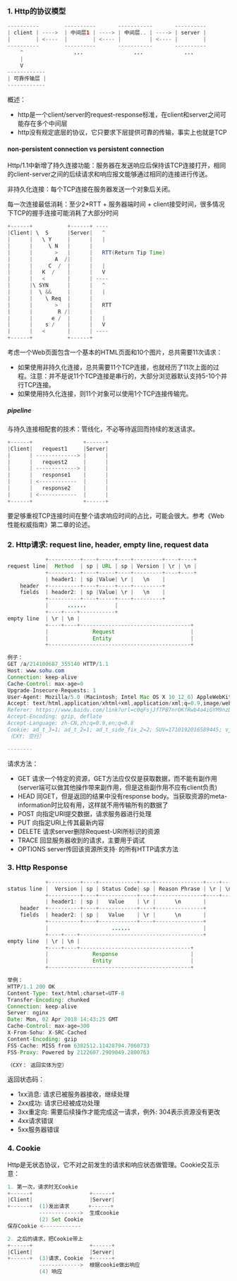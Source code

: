 ### 1. Http的协议模型
```java
----------        ----------       -----------       ----------
| client | ---->  | 中间层1 | ----> | 中间层.. | ----> | server |
|        | <----  |        | <---- |         | <---- |        |
----------        ----------       -----------       ----------
    ^                ...                ...             ...                               
    |                  
    V                  
------------
| 可靠传输层 |
------------
```

概述：

* http是一个client/server的request-response标准，在client和server之间可能存在多个中间层
* http没有规定底层的协议，它只要求下层提供可靠的传输，事实上也就是TCP

#### non-persistent connection vs persistent connection
Http/1.1中新增了持久连接功能：服务器在发送响应后保持该TCP连接打开，相同的client-server之间的后续请求和响应报文能够通过相同的连接进行传送。

非持久化连接：每个TCP连接在服务器发送一个对象后关闭。

每一次连接最低消耗：至少2*RTT + 服务器端时间 +  client接受时间，很多情况下TCP的握手连接可能消耗了大部分时间
```java
+------+           +------+ ----
|Client| \  S      |Server|   ^
|      |   \ Y     |      |   |
|      |     \ N   |      |
|      |       >   |      |   RTT(Return Tip Time)
|      |       A  /|      |
|      |     C  /  |      |   |
|      |   K  /    |      |   V
|      |   <       |      | ----   
|      |\ SYN      |      |   ^
|      |  \ &&     |      |   |
|      |    \ Req  |      |   
|      |       >   |      |   RTT
|      |        R /|      |      
|      |      e /  |      |   |
|      |    s /    |      |   V
|      |   <       |      | ----
+------+           +------+

```
考虑一个Web页面包含一个基本的HTML页面和10个图片，总共需要11次请求：

* 如果使用非持久化连接，总共需要11个TCP连接，也就经历了11次上面的过程。注意：并不是说11个TCP连接是串行的，大部分浏览器默认支持5-10个并行TCP连接。
* 如果使用持久化连接，则11个对象可以使用1个TCP连接传输完。 

##### pipeline
与持久连接相配套的技术：管线化，不必等待返回而持续的发送请求。
```java
+------+                +------+
|Client|   request1     |Server|
|      | -------------> |      |
|      |   request2     |      |
|      | -------------> |      |
|      |   response1    |      |
|      | <------------  |      |
|      |   response2    |      |
|      | <------------  |      |
+------+                +------+
```

要足够重视TCP连接时间在整个请求响应时间的占比，可能会很大。参考《Web性能权威指南》第二章的论述。

### 2. Http请求: request line, header, empty line, request data
```java
            +----------+----+-----+----+---------+----+----+
request line|  Method  | sp | URL | sp | Version | \r | \n |
            +----------+----+-----+----+---------+----+----+
            | header1: | sp |Value| \r |   \n    |
    header  +----------+----+-----+----+---------+ 
    fields  | header2: | sp |Value| \r |   \n    | 
            +----------+----+-----+----+---------+
            |      ......         |
            +----+----+-----------+
empty line  | \r | \n |
            +----+----+-----------------------------------+
            |              Request                        |
            |              Entity                         |
            +---------------------------------------------+ 

例子：
GET /a/214100687_355140 HTTP/1.1
Host: www.sohu.com
Connection: keep-alive
Cache-Control: max-age=0
Upgrade-Insecure-Requests: 1
User-Agent: Mozilla/5.0 (Macintosh; Intel Mac OS X 10_12_6) AppleWebKit/537.36 (KHTML, like Gecko) Chrome/65.0.3325.181 Safari/537.36
Accept: text/html,application/xhtml+xml,application/xml;q=0.9,image/webp,image/apng,*/*;q=0.8
Referer: https://www.baidu.com/link?url=c0qFsjJfTPB7nrOKfRwb4a4iGYM9nzDJ6cUcnFElAL1fIOrw1DsoROMCQR_Tea8N&wd=&eqid=c33660cf0001ec9f000000035ac2416d
Accept-Encoding: gzip, deflate
Accept-Language: zh-CN,zh;q=0.9,en;q=0.8
Cookie: ad_t_3=1; ad_t_2=1; ad_t_side_fix_2=2; SUV=1710192016589445; vjuids=72a0d030f.15f907058a2.0.6538866c732f5; qch12=w:1; __utma=32066017.1335741029.1509956994.1509956994.1509956994.1; __utmz=32066017.1509956994.1.1.utmcsr=google|utmccn=(organic)|utmcmd=organic|utmctr=(not%20provided); sohutag=8HsmeSc5NCwmcyc5NCwmYjc5NSwmYSc5NywmZjc5NCwmZyc5NCwmbjc5NCwmaSc5NCwmdyc5NCwmaCc5NCwmYyc5NCwmZSc5NCwmbSc5NCwmdCc5NH0; IPLOC=CN1100; mut=zz.go.smuid; v=3; _smuid=WlF1aIQ8dmODk7bxJUTot; _smuid_type=2; gidinf=x099980107ee0d8c9e8892c4f000f0fc8f1e463a42e2; vjlast=1509956803.1521805643.12; t=1522680181117; reqtype=pc; beans_new_turn=%7B%22it-article%22%3A59%7D
（CXY: 空行）

--------
```

请求方法：

* GET 请求一个特定的资源，GET方法应仅仅是获取数据，而不能有副作用(server端可以做其他操作带来副作用，但是这些副作用不应有client负责)
* HEAD 同GET，但是返回的结果中没有response body。当获取资源的meta-information时比较有用，这样就不用传输所有的数据了
* POST 向指定URI提交数据，请求服务器进行处理
* PUT 向指定URI上传其最新内容
* DELETE 请求server删除Request-URI所标识的资源
* TRACE 回显服务器收到的请求，主要用于调试
* OPTIONS server传回该资源所支持· 的所有HTTP请求方法

### 3. Http Response
```java
            +----------+----+------------+----+---------------+----+----+
status line |  Version | sp | Status Code| sp | Reason Phrase | \r | \n |
            +----------+----+------------+----+---------------+----+----+
            | header1: | sp |   Value    | \r |      \n       |
    header  +----------+----+------------+----+---------------+ 
    fields  | header2: | sp |   Value    | \r |      \n       |
            +----------+----+------------+----+---------------+
            |                    ......                       |
            +----+----+---------------------------------------+
empty line  | \r | \n |
            +----+----+-----------------------------------+
            |              Response                       |
            |              Entity                         |
            +---------------------------------------------+ 

举例：
HTTP/1.1 200 OK
Content-Type: text/html;charset=UTF-8
Transfer-Encoding: chunked
Connection: keep-alive
Server: nginx
Date: Mon, 02 Apr 2018 14:43:25 GMT
Cache-Control: max-age=300
X-From-Sohu: X-SRC-Cached
Content-Encoding: gzip
FSS-Cache: MISS from 6382512.11428794.7060733
FSS-Proxy: Powered by 2122607.2909049.2800763

（CXY： 返回实体为空）
```
返回状态码：

* 1xx消息: 请求已被服务器接收，继续处理
* 2xx成功: 请求已经被成功处理
* 3xx重定向: 需要后续操作才能完成这一请求，例外: 304表示资源没有更改
* 4xx请求错误
* 5xx服务器错误

### 4. Cookie
Http是无状态协议，它不对之前发生的请求和响应状态做管理。Cookie交互示意：
```java
1. 第一次，请求时无Cookie
+------+                  +------+
|Client|                  |Server|
+------+  (1)发出请求      +------+
          ------------->  生成cookie
          (2) Set Cookie
保存Cookie <------------

2. 之后的请求，把Cookie带上
+------+                  +------+
|Client|                  |Server|
+------+  (3)请求，Cookie  +------+
          ------------->  根据cookie做出响应
          (4) 响应

```